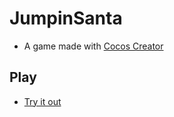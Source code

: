 # JumpinSanta
* A game made with [Cocos Creator](http://www.cocos2d-x.org/)

## Play
* [Try it out](https://skarjalainen.github.io/jumpinsanta/)
